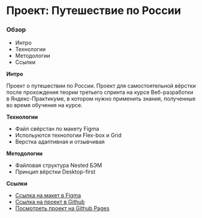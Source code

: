 # Проект: Путешествие по России

### Обзор

- Интро
- Технологии
- Методологии
- Ссылки

**Интро**

Проект о путешествии по России. Проект для самостоятельной вёрстки после прохождения теории третьего спринта на курсе Веб-разработки в Яндекс-Практикуме, в котором нужно применить знания, полученные во время обучения на курсе.

**Технологии**

- Файл свёрстан по макету Figma
- Испольуются технологии Flex-box и Grid
- Верстка адаптивная и отзывчивая

**Методологии**

- Файловая структура Nested БЭМ
- Принцип вёрстки Desktop-first

**Ссылки**

- [Ссылка на макет в Figma](https://www.figma.com/file/5S2WSbEFL6awjVWJ0NWL8Q/Sprint-3_-Russia-_-desktop-mobile?node-id=28503%3A0)
- [Ссылка на проект в Github](https://github.com/ivan-lev/russian-travel)
- [Посмотреть проект на Github Pages](https://ivan-lev.github.io/russian-travel)
